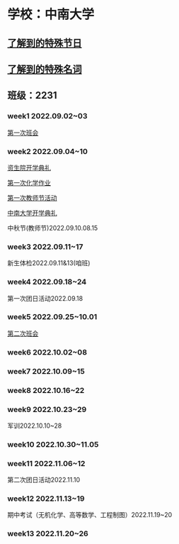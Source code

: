 # 学校：中南大学

## [了解到的特殊节日](sd/)

## [了解到的特殊名词](sn/)

## 班级：2231

### week1 2022.09.02~03

[第一次班会](bh1/)

### week2 2022.09.04~10

[资生院开学典礼](kd/)

[第一次化学作业](chw1/)

[第一次教师节活动](tda/)

[中南大学开学典礼](ckd/)

中秋节(教师节)2022.09.10.08.15

### week3 2022.09.11~17

新生体检2022.09.11&13(咱班)

### week4 2022.09.18~24

第一次团日活动2022.09.18

### week5 2022.09.25~10.01

[第二次班会](bh2/)

### week6 2022.10.02~08

### week7 2022.10.09~15

### week8 2022.10.16~22

### week9 2022.10.23~29

军训2022.10.10~28

### week10 2022.10.30~11.05

### week11 2022.11.06~12

第二次团日活动2022.11.10

### week12 2022.11.13~19
期中考试（无机化学、高等数学、工程制图）2022.11.19~20
### week13 2022.11.20~26
